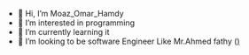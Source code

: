 - 👋 Hi, I’m Moaz_Omar_Hamdy
- 👀 I’m interested in programming
- 🌱 I’m currently learning it
- 💞️ I’m looking to be software Engineer Like Mr.Ahmed fathy (<a href ="https://www.bing.com/ck/a?!&&p=f8f0ab40ec1e2be3JmltdHM9MTY5MTI4MDAwMCZpZ3VpZD0xMjcxOTM0NC0yNDIxLTY0ZjQtMWY3Ny04MDIwMjU1ZDY1MGImaW5zaWQ9NTE5Nw&ptn=3&hsh=3&fclid=12719344-2421-64f4-1f77-8020255d650b&psq=akfkhalid+Github&u=a1aHR0cHM6Ly9naXRodWIuY29tL2Fma2hhbGlk&ntb=1">)

<!---
moaz112211/moaz112211 is a ✨ special ✨ repository because its `README.md` (this file) appears on your GitHub profile.
You can click the Preview link to take a look at your changes.
--->
